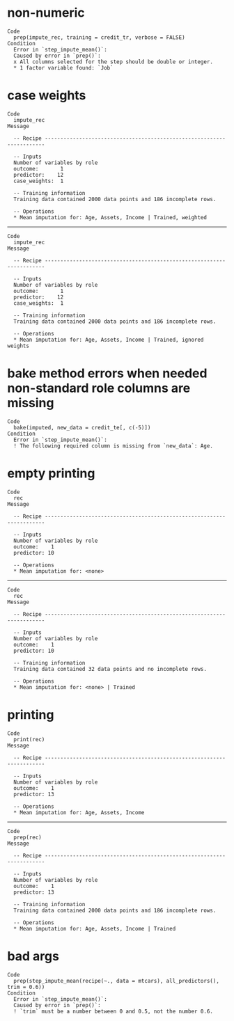 # non-numeric

    Code
      prep(impute_rec, training = credit_tr, verbose = FALSE)
    Condition
      Error in `step_impute_mean()`:
      Caused by error in `prep()`:
      x All columns selected for the step should be double or integer.
      * 1 factor variable found: `Job`

# case weights

    Code
      impute_rec
    Message
      
      -- Recipe ----------------------------------------------------------------------
      
      -- Inputs 
      Number of variables by role
      outcome:       1
      predictor:    12
      case_weights:  1
      
      -- Training information 
      Training data contained 2000 data points and 186 incomplete rows.
      
      -- Operations 
      * Mean imputation for: Age, Assets, Income | Trained, weighted

---

    Code
      impute_rec
    Message
      
      -- Recipe ----------------------------------------------------------------------
      
      -- Inputs 
      Number of variables by role
      outcome:       1
      predictor:    12
      case_weights:  1
      
      -- Training information 
      Training data contained 2000 data points and 186 incomplete rows.
      
      -- Operations 
      * Mean imputation for: Age, Assets, Income | Trained, ignored weights

# bake method errors when needed non-standard role columns are missing

    Code
      bake(imputed, new_data = credit_te[, c(-5)])
    Condition
      Error in `step_impute_mean()`:
      ! The following required column is missing from `new_data`: Age.

# empty printing

    Code
      rec
    Message
      
      -- Recipe ----------------------------------------------------------------------
      
      -- Inputs 
      Number of variables by role
      outcome:    1
      predictor: 10
      
      -- Operations 
      * Mean imputation for: <none>

---

    Code
      rec
    Message
      
      -- Recipe ----------------------------------------------------------------------
      
      -- Inputs 
      Number of variables by role
      outcome:    1
      predictor: 10
      
      -- Training information 
      Training data contained 32 data points and no incomplete rows.
      
      -- Operations 
      * Mean imputation for: <none> | Trained

# printing

    Code
      print(rec)
    Message
      
      -- Recipe ----------------------------------------------------------------------
      
      -- Inputs 
      Number of variables by role
      outcome:    1
      predictor: 13
      
      -- Operations 
      * Mean imputation for: Age, Assets, Income

---

    Code
      prep(rec)
    Message
      
      -- Recipe ----------------------------------------------------------------------
      
      -- Inputs 
      Number of variables by role
      outcome:    1
      predictor: 13
      
      -- Training information 
      Training data contained 2000 data points and 186 incomplete rows.
      
      -- Operations 
      * Mean imputation for: Age, Assets, Income | Trained

# bad args

    Code
      prep(step_impute_mean(recipe(~., data = mtcars), all_predictors(), trim = 0.6))
    Condition
      Error in `step_impute_mean()`:
      Caused by error in `prep()`:
      ! `trim` must be a number between 0 and 0.5, not the number 0.6.

